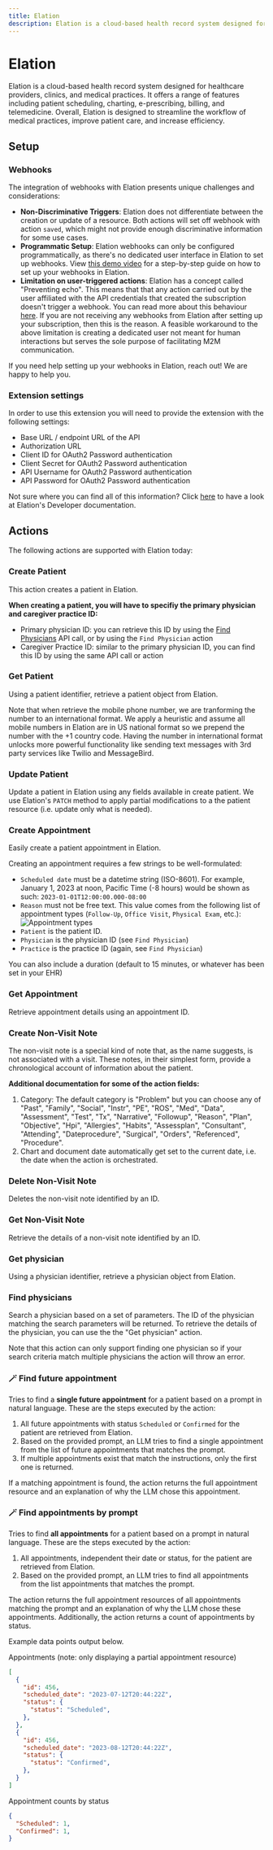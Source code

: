 ```yaml
---
title: Elation
description: Elation is a cloud-based health record system designed for healthcare providers, clinics, and medical practices.
---
```

# Elation

Elation is a cloud-based health record system designed for healthcare providers, clinics, and medical practices. It offers a range of features including patient scheduling, charting, e-prescribing, billing, and telemedicine. Overall, Elation is designed to streamline the workflow of medical practices, improve patient care, and increase efficiency.

## Setup

### Webhooks

The integration of webhooks with Elation presents unique challenges and considerations:

- **Non-Discriminative Triggers**: Elation does not differentiate between the creation or update of a resource. Both actions will set off webhook with action `saved`, which might not provide enough discriminative information for some use cases.
- **Programmatic Setup**: Elation webhooks can only be configured programmatically, as there's no dedicated user interface in Elation to set up webhooks. View [this demo video](https://youtu.be/v8u6E8MEI8E) for a step-by-step guide on how to set up your webhooks in Elation.
- **Limitation on user-triggered actions**: Elation has a concept called "Preventing echo". This means that that any action carried out by the user affiliated with the API credentials that created the subscription doesn't trigger a webhook. You can read more about this behaviour [here](https://docs.elationhealth.com/reference/webhooks). If you are not receiving any webhooks from Elation after setting up your subscription, then this is the reason. A feasible workaround to the above limitation is creating a dedicated user not meant for human interactions but serves the sole purpose of facilitating M2M communication.

If you need help setting up your webhooks in Elation, reach out! We are happy to help you.

### Extension settings

In order to use this extension you will need to provide the extension with the following settings:

- Base URL / endpoint URL of the API
- Authorization URL
- Client ID for OAuth2 Password authentication
- Client Secret for OAuth2 Password authentication
- API Username for OAuth2 Password authentication
- API Password for OAuth2 Password authentication

Not sure where you can find all of this information? Click [here](https://docs.elationhealth.com/reference/introduction) to have a look at Elation's Developer documentation.

## Actions

The following actions are supported with Elation today:

### Create Patient

This action creates a patient in Elation.

**When creating a patient, you will have to specifiy the primary physician and caregiver practice ID:**
- Primary physician ID: you can retrieve this ID by using the [Find Physicians](https://docs.elationhealth.com/reference/find-physicians) API call, or by using the `Find Physician` action
- Caregiver Practice ID: similar to the primary physician ID, you can find this ID by using the same API call or action

### Get Patient

Using a patient identifier, retrieve a patient object from Elation. 

Note that when retrieve the mobile phone number, we are tranforming the number to an international format. We apply a heuristic and assume all mobile numbers in Elation are in US national format so we prepend the number with the +1 country code. Having the number in international format unlocks more powerful functionality like sending text messages with 3rd party services like Twilio and MessageBird.

### Update Patient

Update a patient in Elation using any fields available in create patient. We use Elation's `PATCH` method to apply partial modifications to a the patient resource (i.e. update only what is needed).

### Create Appointment

Easily create a patient appointment in Elation.

Creating an appointment requires a few strings to be well-formulated:
- `Scheduled date` must be a datetime string (ISO-8601). For example, January 1, 2023 at noon, Pacific Time (-8 hours) would be shown as such: `2023-01-01T12:00:00.000-08:00`
- `Reason` must not be free text. This value comes from the following list of appointment types (`Follow-Up`, `Office Visit`, `Physical Exam`, etc.):
![Appointment types](./assets/elation-appointment-reason.png?raw=true "Elation Appointment Types")
- `Patient` is the patient ID.
- `Physician` is the physician ID (see `Find Physician`)
- `Practice` is the practice ID (again, see `Find Physician`)

You can also include a duration (default to 15 minutes, or whatever has been set in your EHR)

### Get Appointment

Retrieve appointment details using an appointment ID. 

### Create Non-Visit Note

The non-visit note is a special kind of note that, as the name suggests, is not associated with a visit. These notes, in their simplest form, provide a chronological account of information about the patient.

**Additional documentation for some of the action fields:**
1. Category: The default category is "Problem" but you can choose any of "Past", "Family", "Social", "Instr", "PE", "ROS", "Med", "Data", "Assessment", "Test", "Tx", "Narrative", "Followup", "Reason", "Plan", "Objective", "Hpi", "Allergies", "Habits", "Assessplan", "Consultant", "Attending", "Dateprocedure", "Surgical", "Orders", "Referenced", "Procedure".
2. Chart and document date automatically get set to the current date, i.e. the date when the action is orchestrated.

### Delete Non-Visit Note

Deletes the non-visit note identified by an ID.

### Get Non-Visit Note

Retrieve the details of a non-visit note identified by an ID.
### Get physician

Using a physician identifier, retrieve a physician object from Elation.

### Find physicians

Search a physician based on a set of parameters. The ID of the physician matching the search parameters will be returned. To retrieve the details of the physician, you can use the the "Get physician" action.

Note that this action can only support finding one physician so if your search criteria match multiple physicians the action will throw an error.

### 🪄 Find future appointment

Tries to find a **single future appointment** for a patient based on a prompt in natural language. These are the steps executed by the action:

1. All future appointments with status `Scheduled` or `Confirmed` for the patient are retrieved from Elation.
2. Based on the provided prompt, an LLM tries to find a single appointment from the list of future appointments that matches the prompt.
3. If multiple appointments exist that match the instructions, only the first one is returned.

If a matching appointment is found, the action returns the full appointment resource and an explanation of why the LLM chose this appointment.

### 🪄 Find appointments by prompt

Tries to find **all appointments** for a patient based on a prompt in natural language. These are the steps executed by the action:

1. All appointments, independent their date or status, for the patient are retrieved from Elation.
2. Based on the provided prompt, an LLM tries to find all appointments from the list appointments that matches the prompt.

The action returns the full appointment resources of all appointments matching the prompt and an explanation of why the LLM chose these appointments. Additionally, the action returns a count of appointments by status.

Example data points output below.

Appointments (note: only displaying a partial appointment resource)
```json
[
  {
    "id": 456,
    "scheduled_date": "2023-07-12T20:44:22Z",
    "status": {
      "status": "Scheduled",
    },
  },
  {
    "id": 456,
    "scheduled_date": "2023-08-12T20:44:22Z",
    "status": {
      "status": "Confirmed",
    },
  }
]
```

Appointment counts by status
```json
{
  "Scheduled": 1,
  "Confirmed": 1,
}
```